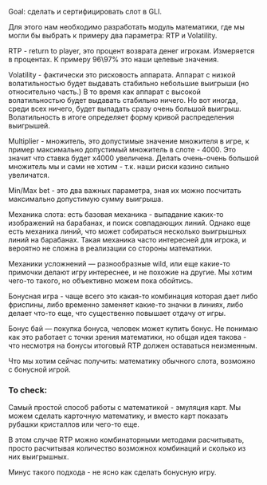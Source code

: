 Goal: сделать и сертифицировать слот в GLI.

Для этого нам необходимо разработать модуль математики, где мы могли бы выбрать к примеру два параметра: RTP и Volatility.

RTP - return to player, это процент возврата денег игрокам. Измеряется в процентах. К примеру 96\97% это наши целевые значения.

Volatility - фактически это рисковость аппарата. Аппарат с низкой волатильностью будет выдавать стабильно небольшие выигрыши (но относительно часть.) В то время как аппарат с высокой волатильностью будет выдавать стабильно ничего. Но вот иногда, среди всех ничего, будет выпадать сразу очень большой выигрыш. Волатильность в итоге определяет форму кривой распределения выигрышей.

Multiplier - множитель, это допустимые значение множителя в игре, к пример максимально допустимый множитель в слоте - 4000. Это значит что ставка будет x4000 увеличена. Делать очень-очень большой множитель мы и сами не хотим - т.к. наши риски казино сильно увеличатся.

Min/Max bet - это два важных параметра, зная их можно посчитать максимально допустимую сумму выигрыша.

Механика слота: есть базовая механика - выпадание каких-то изображений на барабанах, и поиск совпадающих линий. Однако еще есть механика линий, что может собираться несколько выигрышных линий на барабанах. Такая механика часто интересней для игрока, и вероятно не сложна в реализации со стороны математики.

Механики усложнений — разнообразные wild, или еще какие-то примочки делают игру интереснее, и не похожие на другие. Мы хотим чего-то такого, но объективно можем пока обойтись.

Бонусная игра - чаще всего это какая-то комбинация которая дает либо фриспины, либо временно заменяет какие-то значки в линиях, либо делает что-то еще, что существенно повышает отдачу от игры.

Бонус бай — покупка бонуса, человек может купить бонус. Не понимаю как это работает с точки зрения математики, но общая идея такова - что несмотря на бонусы итоговый RTP должен оставаться неизменным.


Что мы хотим сейчас получить: математику обычного слота, возможно с бонусной игрой.



### To check:
Самый простой способ работы с математикой - эмуляция карт. Мы можем сделать карточную математику, и вместо карт показать рубашки кристаллов или чего-то еще.

В этом случае RTP можно комбинаторными методами расчитывать, просто расчитывая количество возможнох комбинаций и сколько из них выигрышных.

Минуc такого подхода - не ясно как сделать бонусную игру.